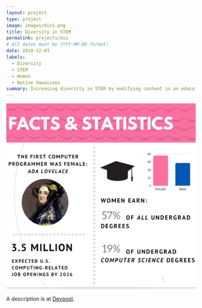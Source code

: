 ```yaml
---
layout: project
type: project
image: images/dis1.png
title: Diversity in STEM
permalink: projects/dis
# All dates must be YYYY-MM-DD format!
date: 2018-12-03
labels:
  - Diversity
  - STEM
  - Women
  - Native Hawaiians
summary: Increasing diversity in STEM by modifying content in an educational institution website to appeal to underrepresented groups.
---
```


<div class="ui small rounded images">
  <img class="ui image" src="../images/dis1.png">
</div>



A  description is at [Devpost](https://devpost.com/software/).



